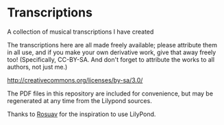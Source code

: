 # Transcriptions
A collection of musical transcriptions I have created

The transcriptions here are all made freely available; please attribute
them in all use, and if you make your own derivative work, give that away
freely too! (Specifically, CC-BY-SA. And don't forget to attribute the works
to all authors, not just me.)

http://creativecommons.org/licenses/by-sa/3.0/

The PDF files in this repository are included for convenience,
but may be regenerated at any time from the Lilypond sources. 

Thanks to [Rosuav](https://github.com/Rosuav) for the inspiration to use LilyPond.

